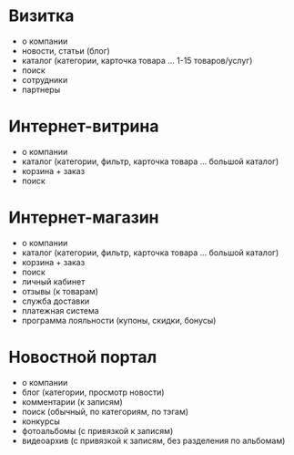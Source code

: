 # Визитка
- о компании
- новости, статьи (блог)
- каталог (категории, карточка товара ... 1-15 товаров/услуг)
- поиск
- сотрудники
- партнеры


# Интернет-витрина
- о компании
- каталог (категории, фильтр, карточка товара ... большой каталог)
- корзина + заказ
- поиск


# Интернет-магазин
- о компании
- каталог (категории, фильтр, карточка товара ... большой каталог)
- корзина + заказ
- поиск
- личный кабинет
- отзывы (к товарам)
- служба доставки
- платежная система
- программа лояльности (купоны, скидки, бонусы)


# Новостной портал
- о компании
- блог (категории, просмотр новости)
- комментарии (к записям)
- поиск (обычный, по категориям, по тэгам)
- конкурсы
- фотоальбомы (с привязкой к записям)
- видеоархив (с привязкой к записям, без разделения по альбомам)
